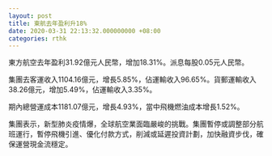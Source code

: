 ```yaml
---
layout: post
title: 東航去年盈利升18%
date: 2020-03-31 22:13:32.000000000 +08:00
categories: rthk
---
```


東方航空去年盈利31.92億元人民幣，增加18.31%。派息每股0.05元人民幣。

集團去客運收入1104.16億元，增長5.85%，佔運輸收入96.65%。貨郵運輸收入38.26億元，增加5.49%，佔運輸收入3.35%。

期內總營運成本1181.07億元，增長4.93%，當中飛機燃油成本增長1.52%。

集團表示，新型肺炎疫情爆，全球航空業面臨嚴峻的挑戰。集團暫停或調整部分航班運行，暫停飛機引進、優化付款方式，削減或延遲投資計劃，加快融資步伐，確保運營現金流穩定。
